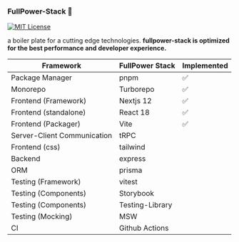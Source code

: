 ### FullPower-Stack 💪

[![MIT License](https://img.shields.io/badge/License-MIT-green.svg)](https://choosealicense.com/licenses/mit/)

a boiler plate for a cutting edge technologies.
**fullpower-stack is optimized for the best performance and developer experience.**

| Framework                   | FullPower Stack | Implemented |
|-----------------------------|-----------------|--------------
| Package Manager             | pnpm            |     ✅      |
| Monorepo                    | Turborepo       |     ✅      |
| Frontend (Framework)        | Nextjs 12       |     ✅      |
| Frontend (standalone)       | React 18        |     ✅      |
| Frontend (Packager)         | Vite            |     ✅      |
| Server-Client Communication | tRPC            |
| Frontend (css)              | tailwind        |
| Backend                     | express         |
| ORM                         | prisma          |
| Testing (Framework)         | vitest          |
| Testing (Components)        | Storybook       |
| Testing (Components)        | Testing-Library |
| Testing (Mocking)           | MSW             |
| CI                          | Github Actions  |

